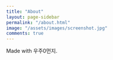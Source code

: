 ```yaml
---
title: "About"
layout: page-sidebar
permalink: "/about.html"
image: "/assets/images/screenshot.jpg"
comments: true
---
```

Made with 우주0먼지.

